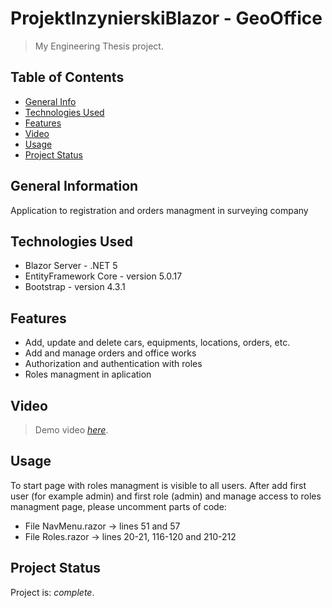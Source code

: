 # ProjektInzynierskiBlazor - GeoOffice
> My Engineering Thesis project. 

## Table of Contents
* [General Info](#general-information)
* [Technologies Used](#technologies-used)
* [Features](#features)
* [Video](#video)
* [Usage](#usage)
* [Project Status](#project-status)


## General Information
Application to registration and orders managment in surveying company


## Technologies Used
- Blazor Server - .NET 5
- EntityFramework Core - version 5.0.17
- Bootstrap - version 4.3.1


## Features
- Add, update and delete cars, equipments, locations, orders, etc.
- Add and manage orders and office works
- Authorization and authentication with roles
- Roles managment in aplication


## Video
> Demo video [_here_](https://youtu.be/dgC_0UdWoS8). 


## Usage
To start page with roles managment is visible to all users.
After add first user (for example admin) and first role (admin) and manage access to roles managment page, please uncomment parts of code:
- File NavMenu.razor -> lines 51 and 57
- File Roles.razor -> lines 20-21, 116-120 and 210-212

## Project Status
Project is: _complete_.

